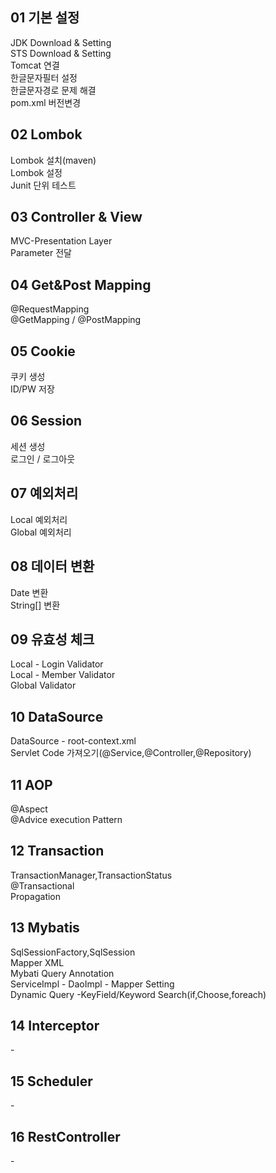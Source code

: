 ## 01 기본 설정<br/>
JDK Download & Setting<br/>
STS Download & Setting<br/>
Tomcat 연결<br/>
한글문자필터 설정<br/>
한글문자경로 문제 해결<br/>
pom.xml 버전변경<br/>

## 02 Lombok<br/>
Lombok 설치(maven)<br/>
Lombok 설정<br/>
Junit 단위 테스트<br/>

## 03 Controller & View
MVC-Presentation Layer<br/>
Parameter 전달<br/>

## 04 Get&Post Mapping
@RequestMapping<br/>
@GetMapping / @PostMapping<br/>

## 05 Cookie
쿠키 생성<br/>
ID/PW 저장<br/>

## 06 Session
세션 생성<br/>
로그인 / 로그아웃 <br/>

## 07 예외처리
Local 예외처리<br/>
Global 예외처리<br/>

## 08 데이터 변환
Date 변환<br/>
String[] 변환<br/>

## 09 유효성 체크
Local - Login Validator<br/>
Local - Member Validator<br/>
Global Validator<br/>

## 10 DataSource
DataSource - root-context.xml<br/>
Servlet Code 가져오기(@Service,@Controller,@Repository)<br/>

## 11 AOP
@Aspect <br/>
@Advice execution Pattern<br/>

## 12 Transaction <br/>
TransactionManager,TransactionStatus<br/>
@Transactional <br/>
Propagation <br/>

## 13 Mybatis
SqlSessionFactory,SqlSession <br/>
Mapper XML <br/>
Mybati Query Annotation<br/>
ServiceImpl - DaoImpl - Mapper Setting<br/>
Dynamic Query -KeyField/Keyword Search(if,Choose,foreach)<br/>

## 14 Interceptor <br/>
-<br/>

## 15 Scheduler <br/>
-<br/>

## 16 RestController <br/>
-<br/>


